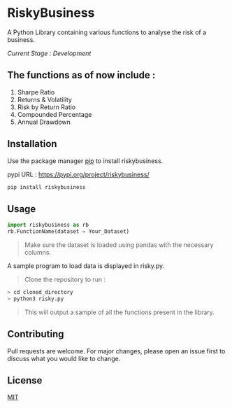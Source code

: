 # RiskyBusiness
A Python Library containing various functions to analyse the risk of a business.

_Current Stage : Development_

## The functions as of now include :
1. Sharpe Ratio
2. Returns & Volatility 
3. Risk by Return Ratio
4. Compounded Percentage 
5. Annual Drawdown

## Installation  

Use the package manager [pip](https://pip.pypa.io/en/stable/) to install riskybusiness.

pypi URL : https://pypi.org/project/riskybusiness/

```bash
pip install riskybusiness
```

## Usage 

```python
import riskybusiness as rb
rb.FunctionName(dataset = Your_Dataset)
```
> Make sure the dataset is loaded using pandas with the necessary columns.

A sample program to load data is displayed in risky.py.

> Clone the repository to run :
```bash
> cd cloned_directory
> python3 risky.py
```
> This will output a sample of all the functions present in the library.

## Contributing 
Pull requests are welcome. For major changes, please open an issue first to discuss what you would like to change.

## License
[MIT](https://choosealicense.com/licenses/mit/)



